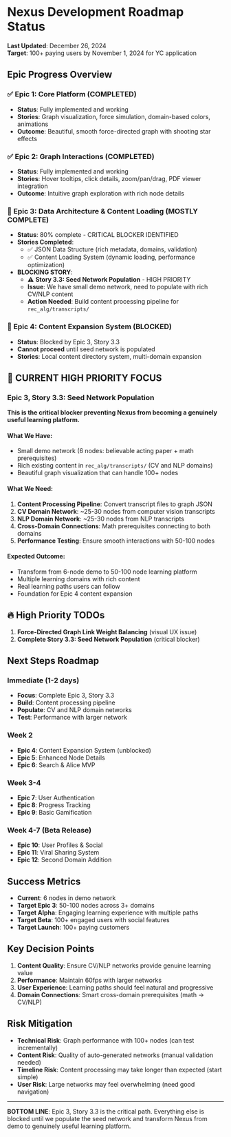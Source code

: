 # Nexus Development Roadmap Status

**Last Updated**: December 26, 2024  
**Target**: 100+ paying users by November 1, 2024 for YC application

## Epic Progress Overview

### ✅ Epic 1: Core Platform (COMPLETED)
- **Status**: Fully implemented and working
- **Stories**: Graph visualization, force simulation, domain-based colors, animations
- **Outcome**: Beautiful, smooth force-directed graph with shooting star effects

### ✅ Epic 2: Graph Interactions (COMPLETED)  
- **Status**: Fully implemented and working
- **Stories**: Hover tooltips, click details, zoom/pan/drag, PDF viewer integration
- **Outcome**: Intuitive graph exploration with rich node details

### 🚧 Epic 3: Data Architecture & Content Loading (MOSTLY COMPLETE)
- **Status**: 80% complete - CRITICAL BLOCKER IDENTIFIED
- **Stories Completed**:
  - ✅ JSON Data Structure (rich metadata, domains, validation)
  - ✅ Content Loading System (dynamic loading, performance optimization)
- **BLOCKING STORY**: 
  - ⚠️ **Story 3.3: Seed Network Population** - HIGH PRIORITY
  - **Issue**: We have small demo network, need to populate with rich CV/NLP content
  - **Action Needed**: Build content processing pipeline for `rec_alg/transcripts/`

### 🔄 Epic 4: Content Expansion System (BLOCKED)
- **Status**: Blocked by Epic 3, Story 3.3
- **Cannot proceed** until seed network is populated
- **Stories**: Local content directory system, multi-domain expansion

## 🚨 CURRENT HIGH PRIORITY FOCUS

### **Epic 3, Story 3.3: Seed Network Population**
**This is the critical blocker preventing Nexus from becoming a genuinely useful learning platform.**

#### What We Have:
- Small demo network (6 nodes: believable acting paper + math prerequisites)
- Rich existing content in `rec_alg/transcripts/` (CV and NLP domains)
- Beautiful graph visualization that can handle 100+ nodes

#### What We Need:
1. **Content Processing Pipeline**: Convert transcript files to graph JSON
2. **CV Domain Network**: ~25-30 nodes from computer vision transcripts  
3. **NLP Domain Network**: ~25-30 nodes from NLP transcripts
4. **Cross-Domain Connections**: Math prerequisites connecting to both domains
5. **Performance Testing**: Ensure smooth interactions with 50-100 nodes

#### Expected Outcome:
- Transform from 6-node demo to 50-100 node learning platform
- Multiple learning domains with rich content
- Real learning paths users can follow
- Foundation for Epic 4 content expansion

## 🔥 High Priority TODOs
1. **Force-Directed Graph Link Weight Balancing** (visual UX issue)
2. **Complete Story 3.3: Seed Network Population** (critical blocker)

## Next Steps Roadmap

### Immediate (1-2 days)
- **Focus**: Complete Epic 3, Story 3.3
- **Build**: Content processing pipeline
- **Populate**: CV and NLP domain networks
- **Test**: Performance with larger network

### Week 2
- **Epic 4**: Content Expansion System (unblocked)
- **Epic 5**: Enhanced Node Details  
- **Epic 6**: Search & Alice MVP

### Week 3-4  
- **Epic 7**: User Authentication
- **Epic 8**: Progress Tracking
- **Epic 9**: Basic Gamification

### Week 4-7 (Beta Release)
- **Epic 10**: User Profiles & Social
- **Epic 11**: Viral Sharing System
- **Epic 12**: Second Domain Addition

## Success Metrics
- **Current**: 6 nodes in demo network
- **Target Epic 3**: 50-100 nodes across 3+ domains
- **Target Alpha**: Engaging learning experience with multiple paths
- **Target Beta**: 100+ engaged users with social features
- **Target Launch**: 100+ paying customers

## Key Decision Points
1. **Content Quality**: Ensure CV/NLP networks provide genuine learning value
2. **Performance**: Maintain 60fps with larger networks
3. **User Experience**: Learning paths should feel natural and progressive
4. **Domain Connections**: Smart cross-domain prerequisites (math → CV/NLP)

## Risk Mitigation
- **Technical Risk**: Graph performance with 100+ nodes (can test incrementally)
- **Content Risk**: Quality of auto-generated networks (manual validation needed)  
- **Timeline Risk**: Content processing may take longer than expected (start simple)
- **User Risk**: Large networks may feel overwhelming (need good navigation)

---

**BOTTOM LINE**: Epic 3, Story 3.3 is the critical path. Everything else is blocked until we populate the seed network and transform Nexus from demo to genuinely useful learning platform. 